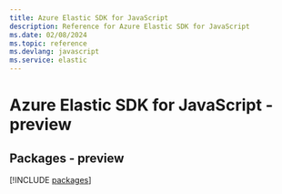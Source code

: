```yaml
---
title: Azure Elastic SDK for JavaScript
description: Reference for Azure Elastic SDK for JavaScript
ms.date: 02/08/2024
ms.topic: reference
ms.devlang: javascript
ms.service: elastic
---
```

# Azure Elastic SDK for JavaScript - preview
## Packages - preview
[!INCLUDE [packages](elastic-index.md)]